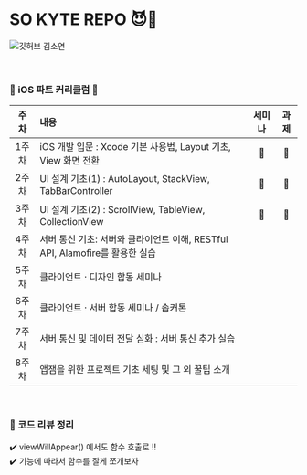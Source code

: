 # SO KYTE REPO 😈🤍

![깃허브 김소연](https://user-images.githubusercontent.com/61109660/160546631-6c706115-bde2-4d8c-9fb7-0350429afb88.png)

<br>

### 📌 iOS 파트 커리큘럼 📌

| 주차 | 내용 | 세미나 | 과제 |
| :------: | :-------------- |  :---: |:-:|
| 1주차 | iOS 개발 입문 : Xcode 기본 사용법, Layout 기초, View 화면 전환 | 💟 | 💟 |
| 2주차 | UI 설계 기초(1) : AutoLayout, StackView, TabBarController | 💟 | 💟 |
| 3주차 | UI 설계 기초(2) : ScrollView, TableView, CollectionView | 💟 | 💟 |
| 4주차 | 서버 통신 기초: 서버와 클라이언트 이해, RESTful API, Alamofire를 활용한 실습 |  |  |
| 5주차 | 클라이언트 · 디자인 합동 세미나 |  |  |
| 6주차 | 클라이언트 · 서버 합동 세미나 / 솝커톤 |  |  |
| 7주차 | 서버 통신 및 데이터 전달 심화 : 서버 통신 추가 실습 |  |  |
| 8주차 | 앱잼을 위한 프로젝트 기초 세팅 및 그 외 꿀팁 소개 |  |  |

<br>

### 💬 코드 리뷰 정리 
✔️ viewWillAppear() 에서도 함수 호출로 !! <br/>
✔️ 기능에 따라서 함수를 잘게 쪼개보자 
